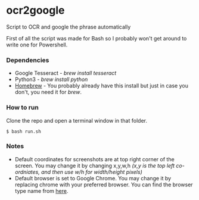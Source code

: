 # ocr2google
Script to OCR and google the phrase automatically

First of all the script was made for Bash so I probably won't get around to write one for Powershell. 

### Dependencies
- Google Tesseract - *brew install tesseract*
- Python3 - *brew install python*
- [Homebrew](https://docs.brew.sh/Installation) - You probably already have this install but just in case you don't, you need it for *brew*.

### How to run
Clone the repo and open a terminal window in that folder. 
```
$ bash run.sh
```

### Notes

- Default coordinates for screenshots are at top right corner of the screen. You may change it by changing x,y,w,h *(x,y is the top left co-ordniates, and then use w/h for width/height pixels)*
- Default browser is set to Google Chrome. You may change it by replacing chrome with your preferred browser. You can find the browser type name from [here](https://docs.python.org/2/library/webbrowser.html).
